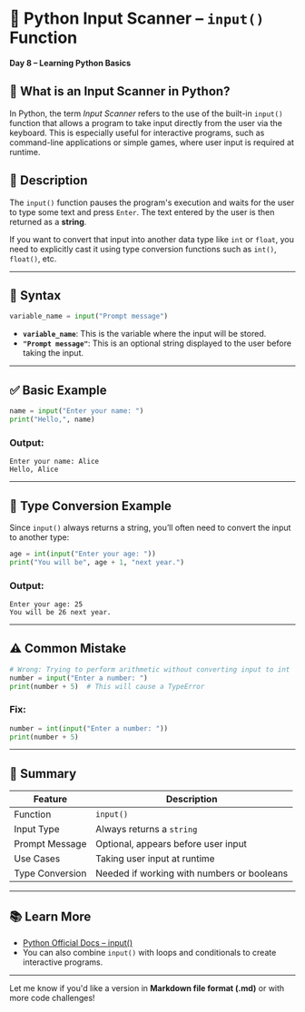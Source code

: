 # 📘 Python Input Scanner – `input()` Function

**Day 8 – Learning Python Basics**

## 🧠 What is an Input Scanner in Python?

In Python, the term *Input Scanner* refers to the use of the built-in `input()` function that allows a program to take input directly from the user via the keyboard. This is especially useful for interactive programs, such as command-line applications or simple games, where user input is required at runtime.

## 🧾 Description

The `input()` function pauses the program's execution and waits for the user to type some text and press `Enter`. The text entered by the user is then returned as a **string**.

If you want to convert that input into another data type like `int` or `float`, you need to explicitly cast it using type conversion functions such as `int()`, `float()`, etc.

---

## 🧪 Syntax

```python
variable_name = input("Prompt message")
```

* **`variable_name`**: This is the variable where the input will be stored.
* **`"Prompt message"`**: This is an optional string displayed to the user before taking the input.

---

## ✅ Basic Example

```python
name = input("Enter your name: ")
print("Hello,", name)
```

### Output:

```
Enter your name: Alice
Hello, Alice
```

---

## 🔄 Type Conversion Example

Since `input()` always returns a string, you’ll often need to convert the input to another type:

```python
age = int(input("Enter your age: "))
print("You will be", age + 1, "next year.")
```

### Output:

```
Enter your age: 25
You will be 26 next year.
```

---

## ⚠️ Common Mistake

```python
# Wrong: Trying to perform arithmetic without converting input to int
number = input("Enter a number: ")
print(number + 5)  # This will cause a TypeError
```

### Fix:

```python
number = int(input("Enter a number: "))
print(number + 5)
```

---

## 🧵 Summary

| Feature         | Description                                |
| --------------- | ------------------------------------------ |
| Function        | `input()`                                  |
| Input Type      | Always returns a `string`                  |
| Prompt Message  | Optional, appears before user input        |
| Use Cases       | Taking user input at runtime               |
| Type Conversion | Needed if working with numbers or booleans |

---

## 📚 Learn More

* [Python Official Docs – input()](https://docs.python.org/3/library/functions.html#input)
* You can also combine `input()` with loops and conditionals to create interactive programs.

---

Let me know if you'd like a version in **Markdown file format (.md)** or with more code challenges!
